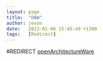 ```yaml
---
layout: page
title:  "OAW"
author: jevon
date:   2013-01-06 15:45:49 +1300
tags:   [Redirect]
---
```


#REDIRECT [openArchitectureWare](openArchitectureWare.md)
